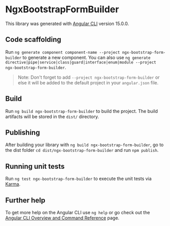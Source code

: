 # NgxBootstrapFormBuilder

This library was generated with [Angular CLI](https://github.com/angular/angular-cli) version 15.0.0.

## Code scaffolding

Run `ng generate component component-name --project ngx-bootstrap-form-builder` to generate a new component. You can also use `ng generate directive|pipe|service|class|guard|interface|enum|module --project ngx-bootstrap-form-builder`.
> Note: Don't forget to add `--project ngx-bootstrap-form-builder` or else it will be added to the default project in your `angular.json` file. 

## Build

Run `ng build ngx-bootstrap-form-builder` to build the project. The build artifacts will be stored in the `dist/` directory.

## Publishing

After building your library with `ng build ngx-bootstrap-form-builder`, go to the dist folder `cd dist/ngx-bootstrap-form-builder` and run `npm publish`.

## Running unit tests

Run `ng test ngx-bootstrap-form-builder` to execute the unit tests via [Karma](https://karma-runner.github.io).

## Further help

To get more help on the Angular CLI use `ng help` or go check out the [Angular CLI Overview and Command Reference](https://angular.io/cli) page.
